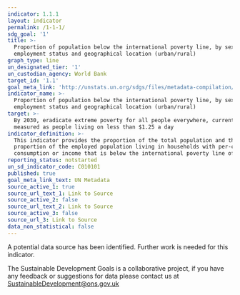 ```yaml
---
indicator: 1.1.1
layout: indicator
permalink: /1-1-1/
sdg_goal: '1'
title: >-
  Proportion of population below the international poverty line, by sex, age,
  employment status and geographical location (urban/rural)
graph_type: line
un_designated_tier: '1'
un_custodian_agency: World Bank
target_id: '1.1'
goal_meta_link: 'http://unstats.un.org/sdgs/files/metadata-compilation/Metadata-Goal-1.pdf'
indicator_name: >-
  Proportion of population below the international poverty line, by sex, age,
  employment status and geographical location (urban/rural)
target: >-
  By 2030, eradicate extreme poverty for all people everywhere, currently
  measured as people living on less than $1.25 a day
indicator_definition: >-
  This indicator provides the proportion of the total population and the
  proportion of the employed population living in households with per-capita
  consumption or income that is below the international poverty line of US$1.25.
reporting_status: notstarted
un_sd_indicator_code: C010101
published: true
goal_meta_link_text: UN Metadata
source_active_1: true
source_url_text_1: Link to Source
source_active_2: false
source_url_text_2: Link to Source
source_active_3: false
source_url_3: Link to Source
data_non_statistical: false
---
```


A potential data source has been identified. Further work is needed for this indicator.

The Sustainable Development Goals is a collaborative project, if you have any feedback or suggestions for data please contact us at <SustainableDevelopment@ons.gov.uk>  

